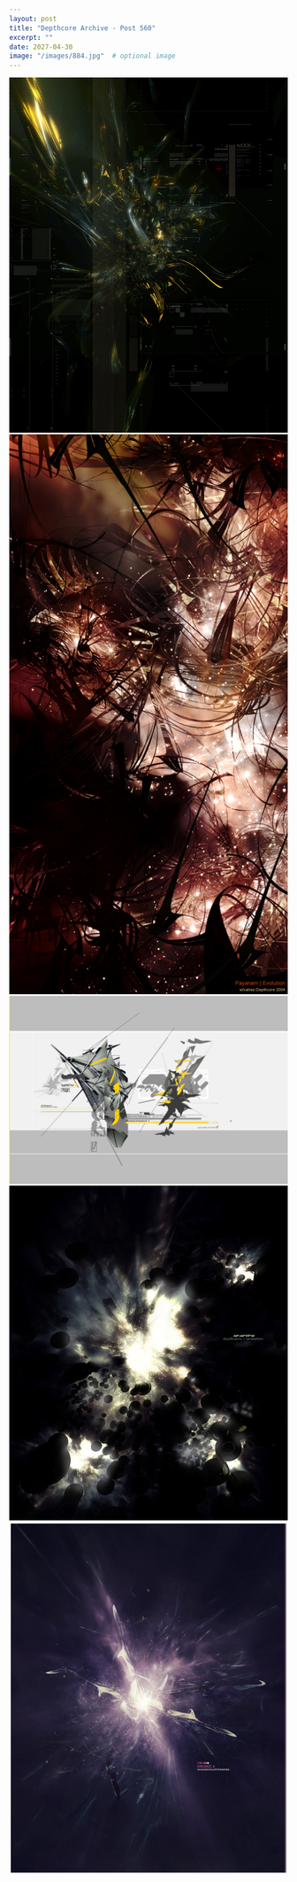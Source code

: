 ```yaml
---
layout: post
title: "Depthcore Archive - Post 560"
excerpt: ""
date: 2027-04-30
image: "/images/884.jpg"  # optional image
---
```


<img src="/images/884.jpg">
<img src="/images/885.jpg" alt="885.jpg"/>
<img src="/images/887.jpg" alt="887.jpg"/>
<img src="/images/888.jpg" alt="888.jpg"/>
<img src="/images/889.jpg" alt="889.jpg"/>
